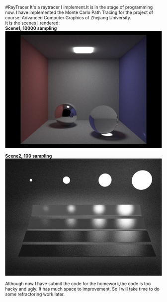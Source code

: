 #RayTracer
It's a raytracer I implement.It is in the stage of programming now. I have implemented the Monte Carlo Path Tracing for the project of course:
Advanced Computer Graphics of Zhejiang University.  
It is the scenes I rendered:  
**Scene1, 10000 sampling**
![Scene1 text](https://raw.githubusercontent.com/KevinStigma/RayTracer/master/data/screenshot/sample_10000.bmp)
  
**Scene2, 100 sampling**
![Scene2 test](https://raw.githubusercontent.com/KevinStigma/RayTracer/master/data/screenshot/scene2_100_3.bmp)
  
Although now I have submit the code for the homework,the code is too hacky and ugly. It has much space to improvement. So I will take time to do some refractoring work later.